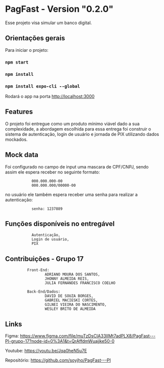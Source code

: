 # PagFast - Version "0.2.0"

Esse projeto visa simular um banco digital.

## Orientações gerais 

Para iniciar o projeto:

### `npm start`
### `npm install`
### `npm install expo-cli --global`

Rodará o app na porta  [http://localhost:3000](http://localhost:3000)

## Features

O projeto foi entregue como um produto mínimo viável dado a sua complexidade, a abordagem escolhida para essa entrega foi construir o sistema de autenticação, login de usuário e jornada de PIX utilizando dados mockados.


## Mock data

Foi configurado no campo de input uma mascara de CPF/CNPJ, 
sendo assim ele espera receber no seguinte formato: 

                000.000.000-00
                000.000.000/00000-00
                
 no usuário ele também espera receber uma senha para realizar a autenticação: 
 
                senha: 1237889
                
## Funções disponíveis no entregável

                Autenticação,
                Login de usuário,
                PIX
         

## Contribuições - Grupo 17

              Front-End:
                      ADRIANO MOURA DOS SANTOS,
                      JHONNY ALMEIDA REIS,
                      JULIA FERNANDES FRANCISCO COELHO
        
              Back-End/Dados:
                      DAVID DE SOUZA BORGES,
                      GABRIEL MACIESKI CORTES,
                      GILNEI VIEIRA DO NASCIMENTO,
                      WESLEY BRITO DE ALMEIDA
 
 
## Links

Figma: https://www.figma.com/file/muTzDsCIA33lIMt7adPLX8/PagFast---PI-grupo-17?node-id=0%3A1&t=QrAffdmWuajjke50-0

Youtube: https://youtu.be/Jqa0heN5u7E

Repositório: https://github.com/soyjho/PagFast---PI


